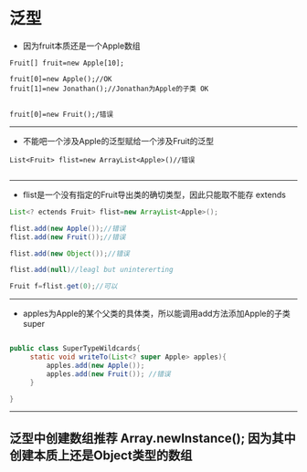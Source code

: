 # 泛型

+ 因为fruit本质还是一个Apple数组
```
Fruit[] fruit=new Apple[10];

fruit[0]=new Apple();//OK
fruit[1]=new Jonathan();//Jonathan为Apple的子类 OK


fruit[0]=new Fruit();/错误

```


----

+ 不能吧一个涉及Apple的泛型赋给一个涉及Fruit的泛型
```
List<Fruit> flist=new ArrayList<Apple>()//错误


```
----
+ flist是一个没有指定的Fruit导出类的确切类型，因此只能取不能存 extends

```java
List<? ectends Fruit> flist=new ArrayList<Apple>();

flist.add(new Apple());//错误
flist.add(new Fruit());//错误

flist.add(new Object());//错误

flist.add(null)//leagl but unintererting

Fruit f=flist.get(0);//可以

```
----
+ apples为Apple的某个父类的具体类，所以能调用add方法添加Apple的子类 super


```java

public class SuperTypeWildcards{
     static void writeTo(List<? super Apple> apples){
         apples.add(new Apple());
         apples.add(new Fruit()); //错误
     }

}

```

----

## 泛型中创建数组推荐 Array.newInstance(); 因为其中创建本质上还是Object类型的数组
## 





